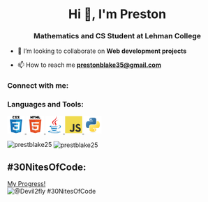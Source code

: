 <!--<h2>Hello there👋, I'm Preston!</h2>


<h3>About Me 😎:</h3>
<ul>
  <li>:desktop_computer: I am a student studying Mathematics and Computer Science at Lehman College.</li>
  <li>:shushing_face: I am a New Yorker </li>
  <li>:computer: I'm learning Web Development and Data Science</li>
  <li>:smile: Pronouns: He/him </li>
  <li>Fun Facts: Gamer 🎮, Traveller ✈️</li>
</ul>

[![Preston's GitHub stats](https://github-readme-stats.vercel.app/api?username=PrestBlake25)](https://github.com/anuraghazra/github-readme-stats)

<h3>Links To Socials</h3>
<a href="https://www.linkedin.com/in/preston-blake25/">
  <img align="left" alt="Preston's LinkedIn" width="22px" src="https://cdn.jsdelivr.net/npm/simple-icons@v3/icons/linkedin.svg" />
</a>
-->
<h1 align="center">Hi 👋, I'm Preston</h1>
<h3 align="center">Mathematics and CS Student at Lehman College</h3>

- 👯 I’m looking to collaborate on **Web development projects**

- 📫 How to reach me **prestonblake35@gmail.com**

<h3 align="left">Connect with me:</h3>
<p align="left">
</p>

<h3 align="left">Languages and Tools:</h3>
<p align="left"> <a href="https://www.w3schools.com/css/" target="_blank" rel="noreferrer"> <img src="https://raw.githubusercontent.com/devicons/devicon/master/icons/css3/css3-original-wordmark.svg" alt="css3" width="40" height="40"/> </a> <a href="https://www.w3.org/html/" target="_blank" rel="noreferrer"> <img src="https://raw.githubusercontent.com/devicons/devicon/master/icons/html5/html5-original-wordmark.svg" alt="html5" width="40" height="40"/> </a> <a href="https://www.java.com" target="_blank" rel="noreferrer"> <img src="https://raw.githubusercontent.com/devicons/devicon/master/icons/java/java-original.svg" alt="java" width="40" height="40"/> </a> <a href="https://developer.mozilla.org/en-US/docs/Web/JavaScript" target="_blank" rel="noreferrer"> <img src="https://raw.githubusercontent.com/devicons/devicon/master/icons/javascript/javascript-original.svg" alt="javascript" width="40" height="40"/> </a> <a href="https://www.python.org" target="_blank" rel="noreferrer"> <img src="https://raw.githubusercontent.com/devicons/devicon/master/icons/python/python-original.svg" alt="python" width="40" height="40"/> </a> </p>

<p><img align="left" src="https://github-readme-stats.vercel.app/api/top-langs?username=prestblake25&show_icons=true&locale=en&layout=compact" alt="prestblake25" /></p>

<p>&nbsp;<img align="center" src="https://github-readme-stats.vercel.app/api?username=prestblake25&show_icons=true&locale=en" alt="prestblake25" /></p>


## #30NitesOfCode:
  [My Progress!](https://www.codedex.io/@Devil2fly/30-nites-of-code)  
  ![@Devil2fly #30NitesOfCode](https://www.codedex.io/api/petStatus?user=Devil2fly)

<!--
**PrestBlake25/PrestBlake25** is a ✨ _special_ ✨ repository because its `README.md` (this file) appears on your GitHub profile.

Here are some ideas to get you started:

- 🔭 I’m currently working on ...
- 🌱 I’m currently learning ...
- 👯 I’m looking to collaborate on ...
- 🤔 I’m looking for help with ...
- 💬 Ask me about ...
- 📫 How to reach me: ...
- 😄 Pronouns: ...
- ⚡ Fun fact: ...
-->
